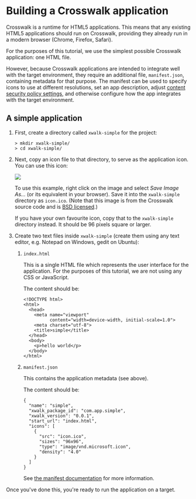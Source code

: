 # Building a Crosswalk application

Crosswalk is a runtime for HTML5 applications. This means that any existing HTML5 applications should run on Crosswalk, providing they already run in a modern browser (Chrome, Firefox, Safari).

For the purposes of this tutorial, we use the simplest possible Crosswalk application: one HTML file.

However, because Crosswalk applications are intended to integrate well with the target environment, they require an additional file, `manifest.json`, containing metadata for that purpose. The manifest can be used to specify icons to use at different resolutions, set an app description, adjust [content security policy settings](http://developer.chrome.com/extensions/contentSecurityPolicy.html), and otherwise configure how the app integrates with the target environment.

## <a class="doc-anchor" id="A-simple-application"></a>A simple application

1.  First, create a directory called `xwalk-simple` for the project:

        > mkdir xwalk-simple/
        > cd xwalk-simple/

2.  Next, copy an icon file to that directory, to serve as the application icon. You can use this icon:

    <img src="/assets/crosswalk.ico" style="display: block; margin: 0 auto"/>

    To use this example, right click on the image and select <em>Save Image As...</em> (or its equivalent in your browser). Save it into the `xwalk-simple` directory as `icon.ico`. (Note that this image is from the Crosswalk source code and is [BSD licensed](https://github.com/crosswalk-project/crosswalk/blob/master/LICENSE).)

    If you have your own favourite icon, copy that to the `xwalk-simple` directory instead. It should be 96 pixels square or larger.

3.  Create two text files inside `xwalk-simple` (create them using any text editor, e.g. Notepad on Windows, gedit on Ubuntu):

    1.  `index.html`

        This is a single HTML file which represents the user interface for the application. For the purposes of this tutorial, we are not using any CSS or JavaScript.

        The content should be:

            <!DOCTYPE html>
            <html>
              <head>
                <meta name="viewport"
                      content="width=device-width, initial-scale=1.0">
                <meta charset="utf-8">
                <title>simple</title>
              </head>
              <body>
                <p>hello world</p>
              </body>
            </html>

    2.  `manifest.json`

        This contains the application metadata (see above).

        The content should be:

            {
              "name": "simple",
              "xwalk_package_id": "com.app.simple",
              "xwalk_version": "0.0.1",
              "start_url": "index.html",
              "icons": [
                {
                  "src": "icon.ico",
                  "sizes": "96x96",
                  "type": "image/vnd.microsoft.icon",
                  "density": "4.0"
                }
              ]
            }

        See [the manifest documentation](/documentation/manifest.html) for more information.

Once you've done this, you're ready to run the application on a target.
